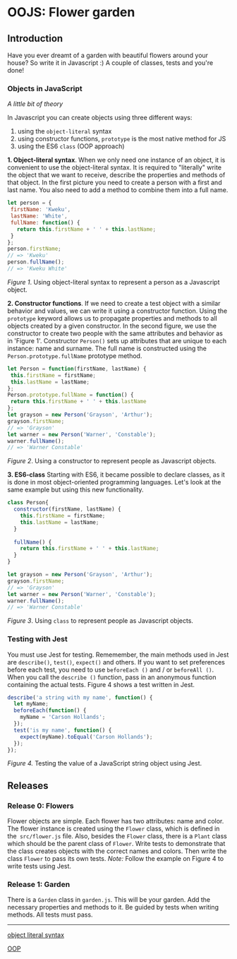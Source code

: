 # OOJS: Flower garden

## Introduction

Have you ever dreamt of a garden with beautiful flowers around your house? So write it in Javascript :) A couple of classes, tests and you're done!

### Objects in JavaScript

*A little bit of theory*

In Javascript you can create objects using three different ways:
1. using the `object-literal` syntax
2. using constructor functions, `prototype` is the most native method for JS
3. using the ES6 `class` (OOP approach)


**1. Object-literal syntax**. 
When we only need one instance of an object, it is convenient to use the object-literal syntax. It is required to "literally" write the object that we want to receive, describe the properties and methods of that object. In the first picture you need to create a person with a first and last name. You also need to add a method to combine them into a full name.

```js
let person = {
 firstName: 'Kweku',
 lastName: 'White',
 fullName: function() {
   return this.firstName + ' ' + this.lastName;
 }
};
person.firstName;
// => 'Kweku'
person.fullName();
// => 'Kweku White'
```
*Figure 1*. Using object-literal syntax to represent a person as a Javascript object.

**2. Constructor functions**. If we need to create a test object with a similar behavior and values, we can write it using a constructor function. Using the `prototype` keyword allows us to propagate properties and methods to all objects created by a given constructor. In the second figure, we use the constructor to create two people with the same attributes and behavior as in 'Figure 1'. Constructor `Person()` sets up attributes that are unique to each instance: name and surname. The full name is constructed using the `Person.prototype.fullName` prototype method.
 
```js
let Person = function(firstName, lastName) {
 this.firstName = firstName;
 this.lastName = lastName;
};
Person.prototype.fullName = function() {
 return this.firstName + ' ' + this.lastName
};
let grayson = new Person('Grayson', 'Arthur');
grayson.firstName;
// => 'Grayson'
let warner = new Person('Warner', 'Constable');
warner.fullName();
// => 'Warner Constable'
```
*Figure 2*. Using a constructor to represent people as Javascript objects.

**3. ES6-class**
Starting with ES6, it became possible to declare classes, as it is done in most object-oriented programming languages. Let's look at the same example but using this new functionality.

```js
class Person{
  constructor(firstName, lastName) {
    this.firstName = firstName;
    this.lastName = lastName;
  }
  
  fullName() {
    return this.firstName + ' ' + this.lastName;
  }
}

let grayson = new Person('Grayson', 'Arthur');
grayson.firstName;
// => 'Grayson'
let warner = new Person('Warner', 'Constable');
warner.fullName();
// => 'Warner Constable'
```
*Figure 3*. Using `class` to represent people as Javascript objects.

### Testing with Jest
You must use Jest for testing. Rememember, the main methods used in Jest are `describe()`, `test()`, `expect()` and others.
If you want to set preferences before each test, you need to use `beforeEach ()` and / or `beforeAll ()`. When you call the `describe ()` function, pass in an anonymous function containing the actual tests. Figure 4 shows a test written in Jest.

```js
describe('a string with my name', function() {
  let myName;
  beforeEach(function() {
    myName = 'Carson Hollands';
  });
  test('is my name', function() {
    expect(myName).toEqual('Carson Hollands');
  });
});
```

*Figure 4.* Testing the value of a JavaScript string object using Jest.
   
## Releases

### Release 0: Flowers
Flower objects are simple. Each flower has two attributes: name and color. The flower instance is created using the `Flower` class, which is defined in the` src/flower.js` file. Also, besides the `Flower` class, there is a `Plant` class which should be the parent class of `Flower`. 
Write tests to demonstrate that the class creates objects with the correct names and colors. Then write the class `Flower` to pass its own tests.
*Note:* Follow the example on Figure 4 to write tests using Jest.

### Release 1: Garden
There is a `Garden` class in `garden.js`. This will be your garden. Add the necessary properties and methods to it. Be guided by tests when writing methods. All tests must pass.

---

[object literal syntax](https://developer.mozilla.org/en-US/docs/Web/JavaScript/Reference/Operators/Object_initializer)

[OOP](https://developer.mozilla.org/en-US/docs/Learn/JavaScript/Objects/Object-oriented_JS)
